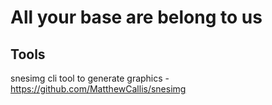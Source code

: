 # All your base are belong to us

## Tools

snesimg cli tool to generate graphics - https://github.com/MatthewCallis/snesimg